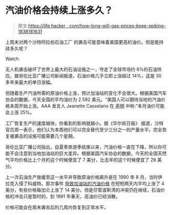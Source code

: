 # 汽油价格会持续上涨多久？

> 原文:[https://life hacker . com/how-long-will-gas-prices-keep-spiking-1838181631](https://lifehacker.com/how-long-will-gas-prices-keep-spiking-1838181631)

上周末对两个沙特阿拉伯石油工厂 的袭击可能意味着美国更高的油价。但是能持续多久呢？

Watch

无人机袭击破坏了世界上最大的石油设施之一，夺走了全球市场约 6%的石油供应。据哥伦比亚广播公司新闻报道，石油价格几乎立即上涨超过 14%，这是 30 多年来最大的单日涨幅。

但随着生产汽油所需的原油价格上涨，预计加油站的变化不会很大。根据美国汽车协会的数据，今天全国的平均油价为 2.592 美元。“美国人可以期待当地的汽油价格本周开始上涨。AAA 发言人 Jeanette Casselano 在 [声明](https://gasprices.aaa.com/crude-oil-prices-spike-following-attacks-on-saudi-arabian-oil-facilities/) 中称:“本月油价可能会上涨 25%。

工厂恢复生产的速度越快，你看到的影响就越小。据《华尔街日报》 报道，沙特官员周一表示，他们认为本周他们可以完全替代至少三分之一的产量水平。完全恢复被袭击的设施可能需要几个星期。

哥伦比亚广播公司指出，自夏季旅游季结束以来，汽油价格一直在下降，所以你可能不会注意到当地加油站的巨大差异。根据美国汽车协会的数据，今天的全国天然气平均价格比上个月的这个时候便宜了 7 美分，比去年的这个时候便宜了 28 美分。

上一次石油生产放缓至这一水平并导致原油价格飙升是在 1990 年 8 月，当时伊拉克入侵了科威特。那次事件 [导致加油站的汽油价格](https://www.upi.com/Archives/1990/08/03/Gas-prices-skyrocket-following-invasion-of-Kuwait/7589649656000/) 在短短两天内平均上涨了 4 美分，有些价格每加仑上涨了 14 美分。但是尽管波斯湾的冲突仍在继续，石油价格的冲击只是暂时的，到 1991 年春天，高油价已经消散。

价格可能会在周末袭击后的几周内恢复到正常水平。